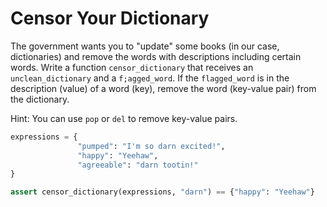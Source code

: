 # Censor Your Dictionary

The government wants you to "update" some books (in our case, dictionaries) and remove the words with descriptions including certain words. Write a function `censor_dictionary` that receives an `unclean_dictionary` and a `f;agged_word`. If the `flagged_word` is in the description (value) of a word (key), remove the word (key-value pair) from the dictionary.

Hint:
You can use `pop` or `del` to remove key-value pairs.

```python
expressions = {
               "pumped": "I'm so darn excited!",
               "happy": "Yeehaw",
               "agreeable": "darn tootin!"
}

assert censor_dictionary(expressions, "darn") == {"happy": "Yeehaw"}
```
